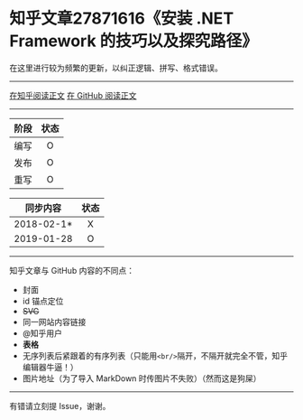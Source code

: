 知乎文章27871616《安装 .NET Framework 的技巧以及探究路径》
========================================

在这里进行较为频繁的更新，以纠正逻辑、拼写、格式错误。

----

[在知乎阅读正文](//zhuanlan.zhihu.com/p/27871616)
[在 GitHub 阅读正文](md4GitHub.md)

----

| 阶段 | 状态 |
|-|:-:|
| 编写 | O |
| 发布 | O |
| 重写 | O |

| 同步内容 | 状态 |
|-|:-:|
| 2018-02-1* | X |
| 2019-01-28 | O |

----

知乎文章与 GitHub 内容的不同点：
* 封面
* id 锚点定位
* ~~SVG~~
* 同一网站内容链接
* @知乎用户
* **表格**
* 无序列表后紧跟着的有序列表（只能用`<br/>`隔开，不隔开就完全不管，知乎编辑器牛逼！）
* 图片地址（为了导入 MarkDown 时传图片不失败）（然而这是狗屎）

----

有错请立刻提 Issue，谢谢。
